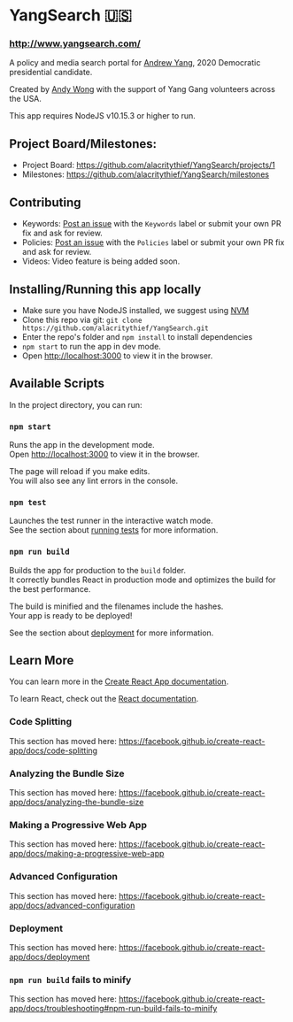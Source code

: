 # YangSearch 🇺🇸
### http://www.yangsearch.com/

A policy and media search portal for [Andrew Yang](https://www.yang2020.com/), 2020 Democratic presidential candidate.

Created by [Andy Wong](https://github.com/alacritythief) with the support of Yang Gang volunteers across the USA.

This app requires NodeJS v10.15.3 or higher to run.

## Project Board/Milestones:
* Project Board: https://github.com/alacritythief/YangSearch/projects/1
* Milestones: https://github.com/alacritythief/YangSearch/milestones

## Contributing
* Keywords: [Post an issue](https://github.com/alacritythief/YangSearch/issues) with the `Keywords` label or submit your own PR fix and ask for review.
* Policies: [Post an issue](https://github.com/alacritythief/YangSearch/issues) with the `Policies` label or submit your own PR fix and ask for review.
* Videos: Video feature is being added soon.

## Installing/Running this app locally

* Make sure you have NodeJS installed, we suggest using [NVM](https://github.com/nvm-sh/nvm)
* Clone this repo via git: `git clone https://github.com/alacritythief/YangSearch.git`
* Enter the repo's folder and `npm install` to install dependencies 
* `npm start` to run the app in dev mode.
* Open [http://localhost:3000](http://localhost:3000) to view it in the browser.

## Available Scripts

In the project directory, you can run:

### `npm start`

Runs the app in the development mode.<br>
Open [http://localhost:3000](http://localhost:3000) to view it in the browser.

The page will reload if you make edits.<br>
You will also see any lint errors in the console.

### `npm test`

Launches the test runner in the interactive watch mode.<br>
See the section about [running tests](https://facebook.github.io/create-react-app/docs/running-tests) for more information.

### `npm run build`

Builds the app for production to the `build` folder.<br>
It correctly bundles React in production mode and optimizes the build for the best performance.

The build is minified and the filenames include the hashes.<br>
Your app is ready to be deployed!

See the section about [deployment](https://facebook.github.io/create-react-app/docs/deployment) for more information.

## Learn More

You can learn more in the [Create React App documentation](https://facebook.github.io/create-react-app/docs/getting-started).

To learn React, check out the [React documentation](https://reactjs.org/).

### Code Splitting

This section has moved here: https://facebook.github.io/create-react-app/docs/code-splitting

### Analyzing the Bundle Size

This section has moved here: https://facebook.github.io/create-react-app/docs/analyzing-the-bundle-size

### Making a Progressive Web App

This section has moved here: https://facebook.github.io/create-react-app/docs/making-a-progressive-web-app

### Advanced Configuration

This section has moved here: https://facebook.github.io/create-react-app/docs/advanced-configuration

### Deployment

This section has moved here: https://facebook.github.io/create-react-app/docs/deployment

### `npm run build` fails to minify

This section has moved here: https://facebook.github.io/create-react-app/docs/troubleshooting#npm-run-build-fails-to-minify
